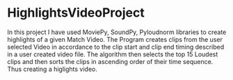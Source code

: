 # HighlightsVideoProject
In this project I have used MoviePy, SoundPy, Pyloudnorm libraries to create highlights of a given Match Video. The Program creates clips from the user selected Video in accordance to the clip start and clip end timing described in a user created video file. The algorithm then selects the top 15 Loudest clips and then sorts the clips in ascending order of their time sequence. Thus creating a higlights video. 
